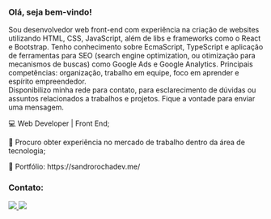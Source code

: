<h3>Olá, seja bem-vindo!</h3


<p>Sou desenvolvedor web front-end com experiência na criação de websites utilizando HTML, CSS, JavaScript, além de libs e frameworks como o React e Bootstrap. Tenho conhecimento sobre EcmaScript, TypeScript e aplicação de ferramentas para SEO (search engine optimization, ou otimização para mecanismos de buscas) como Google Ads e Google Analytics. Principais competências: organização, trabalho em equipe, foco em aprender e espírito empreendedor.<br/>
Disponibilizo minha rede para contato, para esclarecimento de dúvidas ou assuntos relacionados a trabalhos e projetos. Fique a vontade para enviar uma mensagem.</p>

<p>💻 Web Developer | Front End;<p>
  
<p>🚀 Procuro obter experiência no mercado de trabalho dentro da área de tecnologia;</p>

<p>💼 Portfólio: https://sandrorochadev.me/


<h3>Contato:</h3>
  
  <a href="https://t.me/sandrorochadev" alt="telegram">
  <img src="https://img.shields.io/badge/Email-1C1C1C?style=for-the-badge&logo=email&logoColor=0e76a8&link=https://wa.me/message/L4ML656IM56UH1">
  
  <a href="https://www.linkedin.com/in/sandrorochadev" alt="Linkedin">
  <img src="https://img.shields.io/badge/-Linkedin-ffffff?style=for-the-badge&logo=Linkedin&logoColor=0e76a8&link=https://www.linkedin.com/in/sandrorochadev"/></a>
  
  
